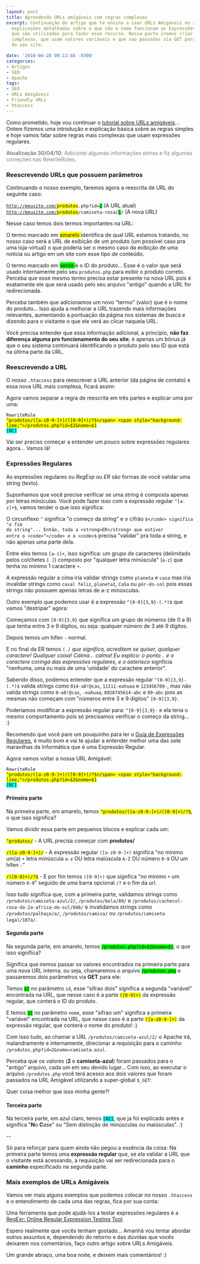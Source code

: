 ```yaml
---
layout: post
title: Aprendendo URLs amigáveis com regras complexas
excerpt: Continuação do artigo que te ensina a usar URLs Amigáveis no seu site com
  explicações detalhadas sobre o que são e como funcionam as Expressões Regulares
  que são utilizadas para fazer esse recurso. Nessa parte iremos criar regras mais
  complexas, que usam valores variáveis e que sao passados via GET para os arquivos
  do seu site.

date: '2010-04-28 00:13:46 -0300'
categories:
- Artigos
- SEO
- Apache
tags:
- SEO
- URLs Amigáveis
- Friendly URLs
- htaccess
---
```

Como prometido, hoje vou continuar o [tutorial sobre URLs amigáveis](/aprendendo-urls-amigaveis)... Ontem fizemos uma introdução e explicação básica sobre as regras simples e hoje vamos falar sobre regras mais complexas que usam expressões regulares.

<p style="color: gray;"><strong>Atualização 30/04/10</strong>: Adicionei algumas informações extras e fiz algumas correções nas RewriteRules.

<h3>Reescrevendo URLs que possuem parâmetros</h3>
Continuando o nosso exemplo, faremos agora a reescrita de URL do seguinte caso:

<code>http://meusite.com/<span style="background: yellow;">produtos</span>.php?id=<span style="background: lime;">2</span></code> (A URL atual)
<code>http://meusite.com/<span style="background: yellow;">produtos</span>/camiseta-rosa/<span style="background: lime;">2</span>/</code> (A nova URL)

Nesse caso temos dois termos importantes na URL:

O termo marcado em <span style="background: yellow;"> amarelo </span> identifica de qual URL estamos tratando, no nosso caso será a URL de exibição de um produto (um possível caso pra uma loja-virtual) o que poderia ser o mesmo caso da exibição de uma notícia ou artigo em um site com esse tipo de conteúdo.

O termo marcado em <span style="background: lime;"> verde </span> é o ID do produto... Esse é o valor que será usado internamente pelo seu <code>produtos.php</code> para exibir o produto correto. Perceba que esse mesmo termo precisa estar presente na nova URL pois é exatamente ele que será usado pelo seu arquivo "antigo" quando a URL for redirecionada.

Perceba também que adicionamos um novo "termo" (valor) que é o nome do produto... Isso ajuda a melhorar a URL trazendo mais informações relevantes, aumentando a pontuação da página nos sistemas de busca e dizendo para o visitante o que ele verá ao clicar naquela URL.

Você precisa entender que essa informação adicional, a princípio, <strong>não faz diferença alguma pro funcionamento do seu site</strong>, é apenas um bônus já que o seu sistema continuará identificando o produto pelo seu ID que está na última parte da URL.

<h3>Reescrevendo a URL</h3>
O nosso <code>.htaccess</code> para reescrever a URL anterior (da página de contato) e essa nova URL mais complexa, ficará assim:


<div data-gist-id="b40f196f1dd6d82a69d3" data-gist-show-loading="false"></div>

Agora vamos separar a regra de reescrita em três partes e explicar uma por uma:

<code>RewriteRule <span style="background: yellow;">^produtos/([a-z0-9-]+)/([0-9]+)/?$</span> <span style="background: lime;">/produtos.php?id=$2&nome=$1</span> <span style="background: cyan;">[NC]</span></code>

Vai ser preciso começar a entender um pouco sobre expressões regulares agora... Vamos lá!

<h3>Expressões Regulares</h3>
As expressões regulares ou <em>RegExp</em> ou <em>ER</em> são formas de você validar uma string (texto).

Suponhamos que você precise verificar se uma string é composta apenas por letras minúculas. Você pode fazer isso com a expressão regular <code>^[a-z]+$</code>, vamos tender o que isso significa:

O circunflexo <code>^</code> significa "o começo da string" e o cifrão <code>$</code> significa "o fim da string"... Então, toda a <strong>ER</strong> que estiver entre o <code>^</code> e o <code>$</code> precisa "validar" pra toda a string, e não apenas uma parte dela.

Entre eles temos <code>[a-z]+</code>, isso significa: um grupo de caracteres (delimitado pelos colchetes <code>[  ]</code>) composto por "qualquer letra minúscula" (<code>a-z</code>) que tenha no mínimo 1 caractere <code>+</code>.

A expressão regular a cima iria validar strings como <code>planeta</code> e <code>casa</code> mas iria invalidar strings como <code>casal feliz</code>, <code>planeta1</code>, <code>CaSa</code> ou <code>pôr-do-sol</code> pois essas strings não possuem apenas letras de a-z minúsculas.

Outro exemplo que podemos usar é a expressão <code>^[0-9]{3,9}-(.*)$</code> que vamos "destripar" agora:

Começamos com <code>[0-9]{3,9}</code> que significa um grupo de números (de 0 a 9) que tenha entre 3 e 9 dígitos, ou seja: qualquer número de 3 até 9 digitos.

Depois temos um hífen <code>-</code> normal.

E no final da ER temos <code>(.*)</code> que significa, acreditem se quiser, qualquer caractere! Qualquer coisa! Calma... calma! Eu explico: o ponto <code>.</code> é o caractere coringa das expressões regulares, e o asterisco <code>*</code> signficia "nenhuma, uma ou mais de uma 'unidade' do caractere anterior".

Sabendo disso, podemos entender que a expressão regular <code>^[0-9]{3,9}-(.*)$</code> valida strings como <code>014-a8!@cas</code>, <code>11111-eahuaa</code> e <code>123456789-</code>, mas não valida strings como <code>0-a8!@cas</code>, <code>-eahuaa</code>, <code>8928745614-abc</code> e <code>89-abc</code> pois as mesmas não começam com "números entre 3 e 9 digitos" <code>[0-9]{3,9}</code>.

Poderiamos modificar a expressão regular para: <code>^[0-9]{3,9}-</code> e ela teria o mesmo comportamento pois só precisamos verificar o começo da string... :)

Recomendo que você pare um pouquinho para ler o [Guia de Expressões Regulares](http://guia-er.sourceforge.net/), é muito bom e vai te ajudar a entender melhor uma das sete maravilhas da Informática que é uma Expressão Regular.

Agora vamos voltar a nossa URL Amigável:

<code>RewriteRule <span style="background: yellow;">^produtos/([a-z0-9-]+)/([0-9]+)/?$</span> <span style="background: lime;">/produtos.php?id=$2&nome=$1</span> <span style="background: cyan;">[NC]</span></code>

<h4>Primeira parte</h4>
Na primeira parte, em amarelo, temos <code style="background: yellow;">^produtos/([a-z0-9-]+)/([0-9]+)/?$</code>, o que isso significa?

Vamos dividir essa parte em pequenos blocos e explicar cada um:

<code style="background: yellow;">^produtos/</code> - A URL precisa começar com <strong>produtos/</strong>

<code style="background: yellow;">/([a-z0-9-]+)/</code> - A expressão regular <code>([a-z0-9-]+)</code> significa "no mínimo um(a) <code>+</code> letra minúscula <code>a-z</code> OU letra maiúscula <code>A-Z</code> OU número <code>0-9</code> OU um hífen <code>-</code>"

<code style="background: yellow;">/([0-9]+)/?$</code> - E por fim temos <code>([0-9]+)</code> que signfica "no minimo <code>+</code> um número <code>0-9</code>" seguido de uma barra opcional <code>/?</code> e o fim da url.

Isso tudo significa que, com a primeira parte, validamos strings como <code>/produtos/camiseta-azul/2/</code>, <code>/produtos/bola/89/</code> e <code>/produtos/cachecol-rosa-da-2a-africa-do-sul/666/</code> e invalidamos strings como <code>/produtos/palhaço/a/</code>,  <code>/produtos/camisa/</code> ou <code>/produtos/camiseta legal/187a/</code>.

<h4>Segunda parte</h4>
Na segunda parte, em amarelo, temos <code style="background: lime;">/produtos.php?id=$2&nome=$1</code>, o que isso significa?

Significa que iremos passar os valores encontrados na primeira parte para uma nova URL interna, ou seja, chamaremos o arquivo <code style="background: lime;">/produtos.php</code> e passaremos dois parâmetros via <strong>GET</strong> para ele:

Temos <code style="background: lime;">$2</code> no parâmetro <code>id</code>, esse "sifrao dois" significa a segunda "variável" encontrada na URL, que nesse caso é a parte <code style="background: yellow;">([0-9]+)</code> da expressão regular, que conterá o ID do produto.

E temos <code style="background: lime;">$1</code> no parâmetro <code>nome</code>, esse "sifrao um" significa a primeira "variável" encontrada na URL, que nesse caso é a parte <code style="background: yellow;">([a-z0-9-]+)</code> da expressão regular, que conterá o nome do produto! :)

Com isso tudo, ao chamar a URL <code>/produtos/camiseta-azul/2/</code> o Apache irá, malandramente e internamente, direcionar a requisição para o caminho <code>/produtos.php?id=2&nome=camiseta-azul</code>.

Perceba que os valores (<strong>2</strong> e <strong>camiseta-azul</strong>) foram passados para o "antigo" arquivo, cada um em seu devido lugar... Com isso, ao executar o arquivo <code>/produtos.php</code> você terá acesso aos dois valores que foram passados na URL Amigável utilizando a super-global <code>$_GET</code>:


<div data-gist-id="75f0def7cad7050c3b60" data-gist-show-loading="false"></div>

Quer coisa melhor que isso minha gente?!

<h4>Terceira parte</h4>
Na terceira parte, em azul claro, temos <code style="background: cyan;">[NC]</code>, que ja foi explicado antes e significa "<strong>N</strong>o <strong>C</strong>ase" ou "Sem distinção de minúsculas ou maiúsculas". :)

--

Só para reforçar para quem ainda não pegou a essência da coisa: Na primeira parte temos uma <strong>expressão regular</strong> que, se ela validar a URL que o visitante está acessando, a requisição vai ser redirecionada para o <strong>caminho</strong> especificado na segunda parte.

<h3>Mais exemplos de URLs Amigáveis</h3>
Vamos ver mais alguns exemplos que podemos colocar no nosso <code>.htaccess</code> e o entendimento de cada uma das regras, fica por sua conta:


<div data-gist-id="82c2d747d88841c0578b" data-gist-show-loading="false"></div>

Uma ferramenta que pode ajudá-los a testar expressões regulares é a [RegExr: Online Regular Expression Testing Tool](http://gskinner.com/RegExr/).

Espero realmente que vocês tenham gostado... Amanhã vou tentar abordar outros assuntos e, dependendo do retorno e das dúvidas que vocês deixarem nos comentários, faço outro artigo sobre URLs Amigáveis.

Um grande abraço, uma boa noite, e deixem mais comentários! :)

